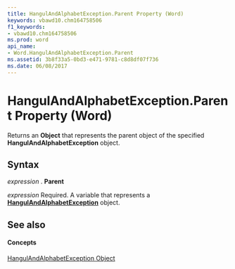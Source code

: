 ```yaml
---
title: HangulAndAlphabetException.Parent Property (Word)
keywords: vbawd10.chm164758506
f1_keywords:
- vbawd10.chm164758506
ms.prod: word
api_name:
- Word.HangulAndAlphabetException.Parent
ms.assetid: 3b8f33a5-0bd3-e471-9781-c8d8df07f736
ms.date: 06/08/2017
---
```



# HangulAndAlphabetException.Parent Property (Word)

Returns an  **Object** that represents the parent object of the specified **HangulAndAlphabetException** object.


## Syntax

 _expression_ . **Parent**

 _expression_ Required. A variable that represents a **[HangulAndAlphabetException](Word.HangulAndAlphabetException.md)** object.


## See also


#### Concepts


[HangulAndAlphabetException Object](Word.HangulAndAlphabetException.md)

